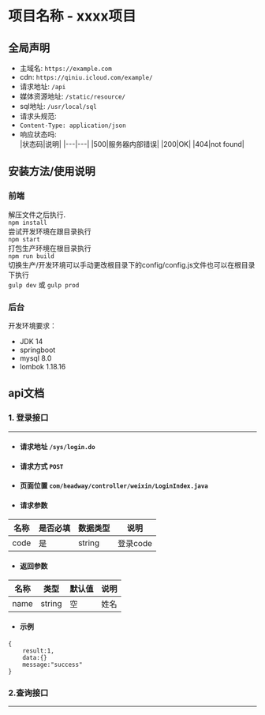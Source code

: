 # 项目名称 - xxxx项目
## 全局声明
- 主域名: `https://example.com`
- cdn: `https://qiniu.icloud.com/example/`
- 请求地址: `/api`
- 媒体资源地址: `/static/resource/`
- sql地址:  `/usr/local/sql`
- 请求头规范:   
- `Content-Type: application/json`
- 响应状态吗:  
|状态码|说明|
|---|---|
|500|服务器内部错误|
|200|OK|
|404|not found|  
## 安装方法/使用说明
### 前端   
解压文件之后执行.  
`npm install`  
尝试开发环境在跟目录执行  
`npm start`  
打包生产环境在根目录执行  
`npm run build`  
切换生产/开发环境可以手动更改根目录下的config/config.js文件也可以在根目录下执行  
`gulp dev` 或 `gulp prod`  
### 后台  
开发环境要求：     
   - JDK 14
   - springboot
   - mysql 8.0
   - lombok 1.18.16
## api文档
### 1. 登录接口
---
- ####  请求地址 `/sys/login.do`
- #### 请求方式 `POST`
- ####  页面位置 `com/headway/controller/weixin/LoginIndex.java`
- ####  请求参数
|名称|是否必填|数据类型|说明|
|---|---|---|---|
|code|是|string|登录code|
- #### 返回参数
|名称|类型|默认值|说明|
|---|---|---|---|
|name|string|空|姓名|
- #### 示例
 ``` 
 {
     result:1,
     data:{}
     message:"success"
 }
 ```
### 2.查询接口
---